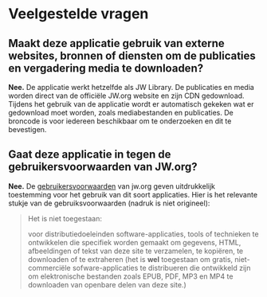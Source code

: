 # Veelgestelde vragen

## Maakt deze applicatie gebruik van externe websites, bronnen of diensten om de publicaties en vergadering media te downloaden?

**Nee.** De applicatie werkt hetzelfde als JW Library. De publicaties en media worden direct van de officiële JW.org website en zijn CDN gedownload. Tijdens het gebruik van de applicatie wordt er automatisch gekeken wat er gedownload moet worden, zoals mediabestanden en publicaties. De broncode is voor iedereen beschikbaar om te onderzoeken en dit te bevestigen.

## Gaat deze applicatie in tegen de gebruikersvoorwaarden van JW.org?

**Nee.** De [gebruikersvoorwaarden](https://www.jw.org/finder?docid=1011511&prefer=content) van jw.org geven uitdrukkelijk toestemming voor het gebruik van dit soort applicaties. Hier is het relevante stukje van de gebruiksvoorwaarden (nadruk is niet origineel):

> Het is niet toegestaan:
>
> voor distributiedoeleinden software-applicaties, tools of technieken te ontwikkelen die specifiek worden gemaakt om gegevens, HTML, afbeeldingen of tekst van deze site te verzamelen, te kopiëren, te downloaden of te extraheren (het is **wel** toegestaan om gratis, niet-commerciële sofware-applicaties te distribueren die ontwikkeld zijn om elektronische bestanden zoals EPUB, PDF, MP3 en MP4 te downloaden van openbare delen van deze site.)
